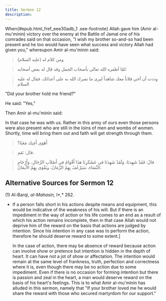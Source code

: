 ```yaml
---
title: Sermon 12
description: 
---
```


When{#epub.html_fref_eee30adb_1
.see-footnote} Allah gave him (Amir al-mu'minin) victory over the enemy
at the Battle of Jamal one of his comrades said on that occasion, "I
wish my brother so-and-so had been present and he too would have seen
what success and victory Allah had given you," whereupon Amir
al-mu'minin said:

> ومن كلام له (عليه السلام)

> لمّا أظفره الله تعالى بأصحاب الجمل وقد قال له بعض أصحابه:

> وددت أن أخي فلاناً معك شاهداً ليرى ما نصرك الله به على أعدائك، فقال له
> عليه السلام

"Did your brother hold me friend?"

He said: "Yes,"

Then Amir al-mu'minin said:

In that case he was with us. Rather in this army of ours even those
persons were also present who are still in the loins of men and wombs of
women. Shortly, time will bring them out and faith will get strength
through them.

> أَهَوَى أَخِيك مَعَنَا؟

> قال: نَعَم.

> قالَ: فَقَدْ شَهِدنَا، وَلَقَدْ شَهِدَنَا في عَسْكَرِنَا هذَا أَقْوَامٌ في أَصْلاَبِ الرِّجَالِ، وَأَرْحَامِ
> النِّسَاءِ، سَيَرْعُفُ بِهِمُ الزَّمَانُ، ويَقْوَى بِهِمُ الاْيمَانُ.

## Alternative Sources for Sermon 12

\(1\) Al-Barqi, *al-Mahasin,* I*,* 262.

-  If a person falls
    short in his actions despite means and equipment, this would be
    indicative of the weakness of his will. But if there is an
    impediment in the way of action or his life comes to an end as a
    result of which his action remains incomplete, then in that case
    Allah would not deprive him of the reward on the basis that actions
    are judged by intention. Since his intention in any case was to
    perform the action, therefore he should deserve reward to some
    extent.]

    In the case of action, there may be absence of reward because action
    can involve show or pretence but intention is hidden in the depth of
    heart. It can have not a jot of show or affectation. The intention
    would remain at the same level of frankness, truth, perfection and
    correctness where it is, even though there may be no action due to
    some impediment. Even if there is no occasion for forming intention
    but there is passion and zeal in the heart, a man would deserve
    reward on the basis of his heart\'s feelings. This is to what Amir
    al-mu\'minin has alluded in this sermon, namely that \"If your
    brother loved me he would share the reward with those who secured
    martyrdom for our support.\"